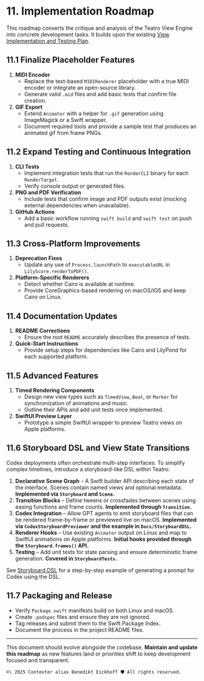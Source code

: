 # 11. Implementation Roadmap

This roadmap converts the critique and analysis of the Teatro View Engine into concrete development tasks. It builds upon the existing [View Implementation and Testing Plan](../ViewImplementationPlan/README.md).

## 11.1 Finalize Placeholder Features

1. **MIDI Encoder**
   - Replace the text-based `MIDIRenderer` placeholder with a true MIDI encoder or integrate an open-source library.
   - Generate valid `.mid` files and add basic tests that confirm file creation.
2. **GIF Export**
   - Extend `Animator` with a helper for `.gif` generation using ImageMagick or a Swift wrapper.
   - Document required tools and provide a sample test that produces an animated gif from frame PNGs.

## 11.2 Expand Testing and Continuous Integration

1. **CLI Tests**
   - Implement integration tests that run the `RenderCLI` binary for each `RenderTarget`.
   - Verify console output or generated files.
2. **PNG and PDF Verification**
   - Include tests that confirm image and PDF outputs exist (mocking external dependencies when unavailable).
3. **GitHub Actions**
   - Add a basic workflow running `swift build` and `swift test` on push and pull requests.

## 11.3 Cross‑Platform Improvements

1. **Deprecation Fixes**
   - Update any use of `Process.launchPath` to `executableURL` in `LilyScore.renderToPDF()`.
2. **Platform-Specific Renderers**
   - Detect whether Cairo is available at runtime.
   - Provide CoreGraphics-based rendering on macOS/iOS and keep Cairo on Linux.

## 11.4 Documentation Updates

1. **README Corrections**
   - Ensure the root `README` accurately describes the presence of tests.
2. **Quick‑Start Instructions**
   - Provide setup steps for dependencies like Cairo and LilyPond for each supported platform.

## 11.5 Advanced Features

1. **Timed Rendering Components**
   - Design new view types such as `TimedView`, `Beat`, or `Marker` for synchronization of animations and music.
   - Outline their APIs and add unit tests once implemented.
2. **SwiftUI Preview Layer**
   - Prototype a simple SwiftUI wrapper to preview Teatro views on Apple platforms.

## 11.6 Storyboard DSL and View State Transitions

Codex deployments often orchestrate multi-step interfaces. To simplify complex
timelines, introduce a storyboard-like DSL within Teatro:

1. **Declarative Scene Graph** – A Swift builder API describing each state of
   the interface. Scenes contain named views and optional metadata. **Implemented
   via `Storyboard` and `Scene`.**
2. **Transition Blocks** – Define tweens or crossfades between scenes using
   easing functions and frame counts. **Implemented through `Transition`.**
3. **Codex Integration** – Allow GPT agents to emit storyboard files that can be
   rendered frame-by-frame or previewed live on macOS. **Implemented via
   `CodexStoryboardPreviewer` and the example in `Docs/StoryboardDSL`.**
4. **Renderer Hooks** – Use existing `Animator` output on Linux and map to
   SwiftUI animations on Apple platforms. **Initial hooks provided through the
   `Storyboard.frames()` API.**
5. **Testing** – Add unit tests for state parsing and ensure deterministic frame
   generation. **Covered in `StoryboardTests`.**

See [Storyboard DSL](../StoryboardDSL/README.md) for a step-by-step example of generating a prompt for Codex using the DSL.

## 11.7 Packaging and Release

- Verify `Package.swift` manifests build on both Linux and macOS.
- Create `.podspec` files and ensure they are not ignored.
- Tag releases and submit them to the Swift Package Index.
- Document the process in the project README files.

---

This document should evolve alongside the codebase. **Maintain and update this roadmap** as new features land or priorities shift to keep development focused and transparent.


````text
©\ 2025 Contexter alias Benedikt Eickhoff 🛡️ All rights reserved.
````
